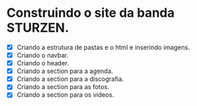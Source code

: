 # Construindo o site da banda STURZEN.

- [x] Criando a estrutura de pastas e o html e inserindo imagens.
- [x] Criando o navbar.
- [x] Criando o header.
- [x] Criando a section para a agenda.
- [x] Criando a section para a discografia.
- [x] Criando a section para as fotos.
- [x] Criando a section para os vídeos.